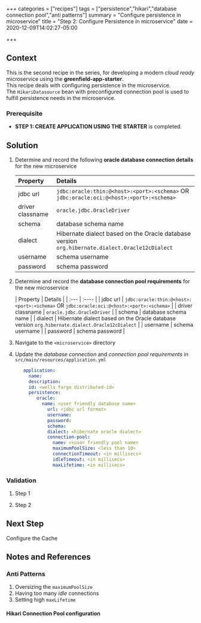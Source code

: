 +++
categories = ["recipes"]
tags = ["persistence","hikari","database connection pool","anti patterns"]
summary = "Configure persistence in microservice"
title = "Step 2: Configure Persistence in microservice"
date = 2020-12-09T14:02:27-05:00

+++

## Context
This is the second recipe in the series, for developing a modern _cloud ready_ microservice using the **greenfield-app-starter**.  
This recipe deals with configuring persistence in the microservice.  
The `HikariDatasource` bean with preconfigured connection pool is used to fulfill persistence needs in the microservice.

### Prerequisite

- **STEP 1: CREATE APPLICATION USING THE STARTER** is completed.

## Solution

1. Determine and record the following **oracle database connection details** for the new microservice

   | Property        | Details  |
      | :---          |    :----   | 
   | jdbc url  |  `jdbc:oracle:thin:@<host>:<port>:<schema>` OR `jdbc:oracle:oci:@<host>:<port>:<schema>` |
   | driver classname | `oracle.jdbc.OracleDriver`    |
   | schema     | database schema name  | 
   | dialect    | Hibernate dialect based on the Oracle database version `org.hibernate.dialect.Oracle12cDialect` | 
   | username | schema username | 
   | password | schema password | 

1. Determine and record the **database connection pool requirements** for the new microservice

   | Property        | Details  |
         | :---          |    :----   | 
   | jdbc url  |  `jdbc:oracle:thin:@<host>:<port>:<schema>` OR `jdbc:oracle:oci:@<host>:<port>:<schema>` |
   | driver classname | `oracle.jdbc.OracleDriver`    |
   | schema     | database schema name  | 
   | dialect    | Hibernate dialect based on the Oracle database version `org.hibernate.dialect.Oracle12cDialect` | 
   | username | schema username | 
   | password | schema password | 


 
1. Navigate to the `<microservice>` directory
   
1. Update the _database connection_ and _connection pool requirements_ in `src/main/resources/application.yml`

   ```yml
      application:
        name:
        description:
        id: <wells fargo distributed-id>
        persistence:
           oracle:
             name: <user friendly database name>
               url: <jdbc url format>
               username:
               password:
               schema:
               dialect: <hibernate oracle dialect>
               connection-pool:
                 name: <<user friendly pool name>
                 maximumPoolSize: <less than 10>
                 connectionTimeout: <in millisecs>
                 idleTimeout: <in millisecs>
                 maxLifetime: <in millisecs>
   ```

### Validation

1. Step 1

1. Step 2

## Next Step
Configure the Cache


## Notes and References

### Anti Patterns
1. Oversizing the `maximumPoolSize`
1. Having too many _idle_ connections
1. Setting high `maxLifetime`

#### Hikari Connection Pool configuration
